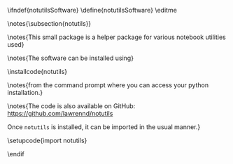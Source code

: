 \ifndef{notutilsSoftware}
\define{notutilsSoftware}
\editme

\notes{\subsection{notutils}}


\notes{This small package is a helper package for various notebook utilities used}

\notes{The software can be installed using}

\installcode{notutils}

\notes{from the command prompt where you can access your python installation.}

\notes{The code is also available on GitHub: <https://github.com/lawrennd/notutils>

Once ``notutils`` is installed, it can be imported in the usual manner.}

\setupcode{import notutils}

\endif
